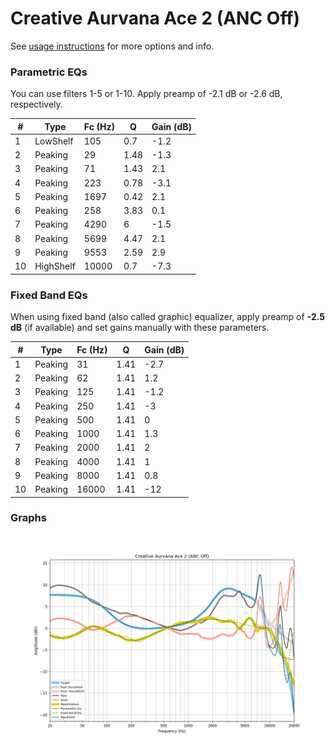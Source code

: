 # Creative Aurvana Ace 2 (ANC Off)
See [usage instructions](https://github.com/jaakkopasanen/AutoEq#usage) for more options and info.

### Parametric EQs
You can use filters 1-5 or 1-10. Apply preamp of -2.1 dB or -2.6 dB, respectively.

|   # | Type      |   Fc (Hz) |    Q |   Gain (dB) |
|-----|-----------|-----------|------|-------------|
|   1 | LowShelf  |       105 | 0.7  |        -1.2 |
|   2 | Peaking   |        29 | 1.48 |        -1.3 |
|   3 | Peaking   |        71 | 1.43 |         2.1 |
|   4 | Peaking   |       223 | 0.78 |        -3.1 |
|   5 | Peaking   |      1697 | 0.42 |         2.1 |
|   6 | Peaking   |       258 | 3.83 |         0.1 |
|   7 | Peaking   |      4290 | 6    |        -1.5 |
|   8 | Peaking   |      5699 | 4.47 |         2.1 |
|   9 | Peaking   |      9553 | 2.59 |         2.9 |
|  10 | HighShelf |     10000 | 0.7  |        -7.3 |

### Fixed Band EQs
When using fixed band (also called graphic) equalizer, apply preamp of **-2.5 dB** (if available) and set gains manually with these parameters.

|   # | Type    |   Fc (Hz) |    Q |   Gain (dB) |
|-----|---------|-----------|------|-------------|
|   1 | Peaking |        31 | 1.41 |        -2.7 |
|   2 | Peaking |        62 | 1.41 |         1.2 |
|   3 | Peaking |       125 | 1.41 |        -1.2 |
|   4 | Peaking |       250 | 1.41 |        -3   |
|   5 | Peaking |       500 | 1.41 |         0   |
|   6 | Peaking |      1000 | 1.41 |         1.3 |
|   7 | Peaking |      2000 | 1.41 |         2   |
|   8 | Peaking |      4000 | 1.41 |         1   |
|   9 | Peaking |      8000 | 1.41 |         0.8 |
|  10 | Peaking |     16000 | 1.41 |       -12   |

### Graphs
![](./Creative%20Aurvana%20Ace%202%20(ANC%20Off).png)
